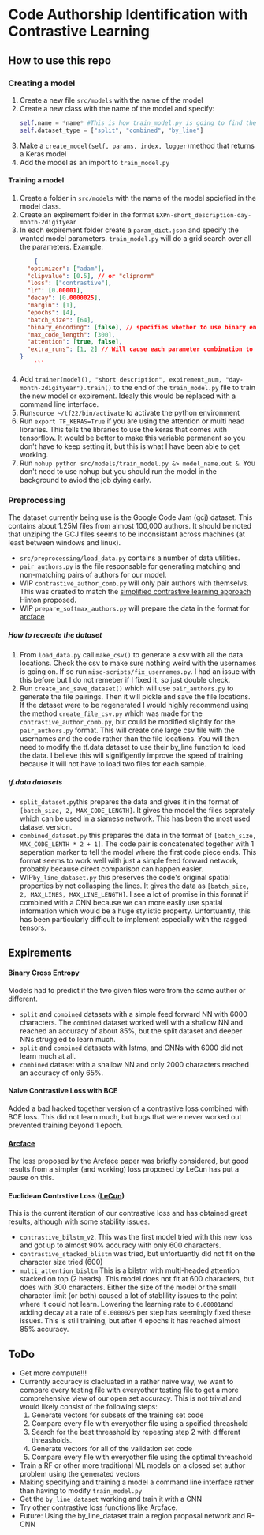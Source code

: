 # Code Authorship Identification with Contrastive Learning 
## How to use this repo
### Creating a model
1. Create a new file `src/models` with the name of the model
2. Create a new class with the name of the model and specify:
	``` python
	self.name = *name* #This is how train_model.py is going to find the model files
	self.dataset_type = ["split", "combined", "by_line"]
	```
3. Make a `create_model(self, params, index, logger)`method that returns a Keras model
4. Add the model as an import to `train_model.py`
#### Training a model
1. Create a folder in `src/models` with the name of the model spciefied in the model class.
2. Create an expirement folder in the format `EXPn-short_description-day-month-2digityear`
3. In each expirement folder create a `param_dict.json` and specify the wanted model parameters. `train_model.py` will do a grid search over all the parameters. Example:
	```json
		{
	  "optimizer": ["adam"],
	  "clipvalue": [0.5], // or "clipnorm"
	  "loss": ["contrastive"],
	  "lr": [0.00001],
	  "decay": [0.0000025],
	  "margin": [1],
	  "epochs": [4],
	  "batch_size": [64],
	  "binary_encoding": [false], // specifies whether to use binary encoding or one-hot
	  "max_code_length": [300],
	  "attention": [true, false],
	  "extra_runs": [1, 2] // Will cause each parameter combination to be run twice.
	}
		```
4. Add `trainer(model(), "short description", expirement_num, "day-month-2digityear").train()` to the end of the `train_model.py` file to train the new model or expirement. Idealy this would be replaced with a command line interface. 
5. Run`source ~/tf22/bin/activate` to activate the python environment
6. Run `export TF_KERAS=True` if you are using the attention or multi head libraries. This tells the libraries to use the keras that comes with tensorflow. It would be better to make this variable permanent so you don't have to keep setting it, but this is what I have been able to get working. 
7. Run `nohup python src/models/train_model.py &> model_name.out &`. You don't need to use nohup but you should run the model in the background to aviod the job dying early. 

### Preprocessing
The dataset currently being use is the Google Code Jam (gcj) dataset. This contains about 1.25M files from almost 100,000 authors. It should be noted that unziping the GCJ files seems to be inconsistant across machines (at least between windows and linux).
* `src/preprocessing/load_data.py` contains a number of data utilities.
* `pair_authors.py` is the file responsable for generating matching and non-matching pairs of authors for our model. 
* WIP `contrastive_author_comb.py` will only pair authors with themselvs. This was created to match the [simplified contrastive learning approach](https://arxiv.org/abs/2002.05709) Hinton proposed. 
* WIP `prepare_softmax_authors.py` will prepare the data in the format for [arcface](https://arxiv.org/abs/1801.07698) 
##### How to recreate the dataset
1. From `load_data.py` call `make_csv()` to generate a csv with all the data locations. Check the csv to make sure nothing weird with the usernames is going on. If so run `misc-scripts/fix_usernames.py`. I had an issue with this before but I do not remeber if I fixed it, so just double check. 
2. Run `create_and_save_dataset()` which will use `pair_authors.py` to generate the file pairings. Then it will pickle and save the file locations. If  the dataset were to be regenerated I would highly recommend using the method `create_file_csv.py` which was made for the `contrastive_author_comb.py`, but could be modified slightly for the `pair_authors.py` format. This will create one large csv file with the usernames and the code rather than the file locations. You will then need to modify the tf.data dataset to use their by_line function to load the data. I believe this will signifigently improve the speed of training because it will not have to load two files for each sample. 
##### tf.data datasets
* `split_dataset.py`this prepares the data and gives it in the format of `[batch_size, 2, MAX_CODE_LENGTH]`. It gives the model the files seprately which can be used in a siamese network. This has been the most used dataset version.
* `combined_dataset.py` this prepares the data in the format of `[batch_size, MAX_CODE_LENTH * 2 + 1]`. The code pair is concatenated together with 1 seperation marker to tell the model where the first code piece ends. This format seems to work well with just a simple feed forward network, probably because direct comparison can happen easier. 
* WIP`by_line_dataset.py` this preserves the code's original spatial properties by not collasping the lines. It gives the data as `[batch_size, 2, MAX_LINES, MAX_LINE_LENGTH]`. I see a lot of promise in this format if combined with a CNN because we can more easily use spatial information which would be a huge stylistic property. Unfortuantly, this has been particularly difficult to implement especially with the ragged tensors. 

## Expirements
#### Binary Cross Entropy
Models had to predict if the two given files were from the same author or different. 
* `split` and `combined` datasets with a simple feed forward NN with 6000 characters. The `combined` dataset worked well with a shallow NN and reached an accuracy of about 85%, but the split dataset and deeper NNs struggled to learn much. 
* `split` and `combined` datasets with lstms, and CNNs with 6000 did not learn much at all. 
* `combined` dataset with a shallow NN and only 2000 characters reached an accuracy of only 65%. 
#### Naive Contrastive Loss with BCE
Added a bad hacked together version of a contrastive loss combined with BCE loss. This did not learn much, but bugs that were never worked out prevented training beyond 1 epoch.
#### [Arcface](https://arxiv.org/abs/1801.07698)
The loss proposed by the Arcface paper was briefly considered, but good results from a simpler (and working) loss proposed by LeCun has put a pause on this.
#### Euclidean Contrstive Loss  ([LeCun](http://yann.lecun.com/exdb/publis/pdf/hadsell-chopra-lecun-06.pdf)) 
This is the current iteration of our contrastive loss and has obtained great results, although with some stability issues. 
* `contrastive_bilstm_v2`. This was the first model tried with this new loss and got up to almost 90% accuracy with only 600 characters. 
* `contrastive_stacked_blistm` was tried, but unfortuantly did not fit on the character size tried (600)
* `multi_attention_bisltm` This is a bilstm with multi-headed attention stacked on top (2 heads). This model does not fit at 600 characters, but does with 300 characters. Either the size of the model or the small character limit (or both) caused a lot of stablility issues to the point where it could not learn. Lowering the learning rate to  `0.00001`and adding decay at a rate of `0.0000025` per step has seemingly fixed these issues. This is still training, but after 4 epochs it has reached almost 85% accuracy. 

## ToDo
* Get more compute!!!
* Currently accuracy is clacluated in a rather naive way, we want to compare every testing file with everyother testing file to get a more comprehensive view of our open set accuracy. This is not trivial and would likely consist of the following steps:
	1. Generate vectors for subsets of the training set code
	2. Compare every file with everyother file using a spcified threashold
	3. Search for the best threashold by repeating step 2 with different threasholds.
	4. Generate vectors for all of the validation set code
	5. Compare every file with everyother file using the optimal threashold
* Train a RF or other more traditional ML models on a closed set author problem using the generated vectors
* Making specifying and training a model a command line interface rather than having to modify `train_model.py`
* Get the `by_line_dataset` working and train it with a CNN
* Try other contrastive loss functions like Arcface. 
* Future: Using the by_line_dataset train a region proposal network and R-CNN